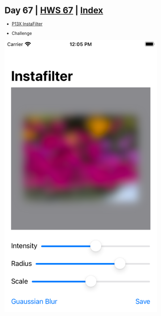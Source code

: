# Day 67 | [HWS 67](https://www.hackingwithswift.com/100/swiftui/67) | [Index](https://github.com/JulesMoorhouse/100DaysOfSwiftUI/blob/main/README.md)

 - [P13X InstaFilter](https://github.com/JulesMoorhouse/100DaysOfSwiftUI/blob/main/P13X%20InstaFilter/P13E%20InstaFilter/ContentView.swift) 
 
 - Challenge
  
<img src="../Images/day67.png" />
